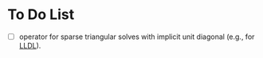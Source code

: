 # To Do List

- [ ] operator for sparse triangular solves with implicit unit diagonal
      (e.g., for [LLDL](https://github.com/optimizers/lldl)).

